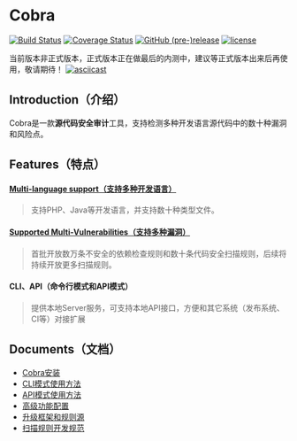 # Cobra
[![Build Status](https://travis-ci.org/wufeifei/cobra.svg?branch=master)](https://travis-ci.org/wufeifei/cobra)
[![Coverage Status](https://coveralls.io/repos/github/wufeifei/cobra/badge.svg?branch=master)](https://coveralls.io/github/wufeifei/cobra?branch=master)
[![GitHub (pre-)release](https://img.shields.io/github/release/wufeifei/cobra/all.svg)](https://github.com/wufeifei/cobra/releases)
[![license](https://img.shields.io/github/license/mashape/apistatus.svg?maxAge=2592000)](https://github.com/wufeifei/cobra/blob/master/LICENSE)

当前版本非正式版本，正式版本正在做最后的内测中，建议等正式版本出来后再使用，敬请期待！
[![asciicast](https://asciinema.org/a/132572.png)](https://asciinema.org/a/132572)

## Introduction（介绍）
Cobra是一款**源代码安全审计**工具，支持检测多种开发语言源代码中的数十种漏洞和风险点。

## Features（特点）
#### [Multi-language support（支持多种开发语言）](https://github.com/wufeifei/cobra/blob/master/rules/languages.xml)
> 支持PHP、Java等开发语言，并支持数十种类型文件。

#### [Supported Multi-Vulnerabilities（支持多种漏洞）](https://github.com/wufeifei/cobra/blob/master/rules/vulnerabilities.xml)
> 首批开放数万条不安全的依赖检查规则和数十条代码安全扫描规则，后续将持续开放更多扫描规则。

#### CLI、API（命令行模式和API模式）
> 提供本地Server服务，可支持本地API接口，方便和其它系统（发布系统、CI等）对接扩展

## Documents（文档）
- [Cobra安装](https://github.com/wufeifei/cobra/blob/master/docs/installation.md)
- [CLI模式使用方法](https://github.com/wufeifei/cobra/blob/master/docs/cli.md)
- [API模式使用方法](https://github.com/wufeifei/cobra/blob/master/docs/api.md)
- [高级功能配置](https://github.com/wufeifei/cobra/blob/master/docs/config.md)
- [升级框架和规则源](https://github.com/wufeifei/cobra/blob/master/docs/upgrade.md)
- [扫描规则开发规范](https://github.com/wufeifei/cobra/blob/master/rules/README.md)